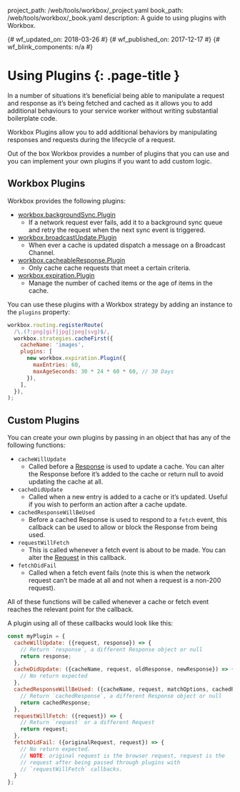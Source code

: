 project_path: /web/tools/workbox/_project.yaml
book_path: /web/tools/workbox/_book.yaml
description: A guide to using plugins with Workbox.

{# wf_updated_on: 2018-03-26 #}
{# wf_published_on: 2017-12-17 #}
{# wf_blink_components: n/a #}

# Using Plugins {: .page-title }

In a number of situations it’s beneficial being able to manipulate a request
and response as it’s being fetched and cached as it allows you to add
additional behaviours to your service worker without writing substantial
boilerplate code.

Workbox Plugins allow you to add additional behaviors by manipulating
responses and requests during the lifecycle of a request.

Out of the box Workbox provides a number of plugins that you can use and
you can implement your own plugins if you want to add custom logic.

## Workbox Plugins

Workbox provides the following plugins:

* [workbox.backgroundSync.Plugin](../reference-docs/latest/workbox.backgroundSync.Plugin)
    * If a network request ever fails, add it to a background sync queue
    and retry the request when the next sync event is triggered.
* [workbox.broadcastUpdate.Plugin](../reference-docs/latest/workbox.broadcastUpdate.Plugin)
    * When ever a cache is updated dispatch a message on a Broadcast Channel.
* [workbox.cacheableResponse.Plugin](../reference-docs/latest/workbox.cacheableResponse.Plugin)
    * Only cache cache requests that meet a certain criteria.
* [workbox.expiration.Plugin](../reference-docs/latest/workbox.expiration.Plugin)
    * Manage the number of cached items or the age of items in the cache.

You can use these plugins with a Workbox strategy by adding an instance to
the `plugins` property:

```javascript
workbox.routing.registerRoute(
  /\.(?:png|gif|jpg|jpeg|svg)$/,
  workbox.strategies.cacheFirst({
    cacheName: 'images',
    plugins: [
      new workbox.expiration.Plugin({
        maxEntries: 60,
        maxAgeSeconds: 30 * 24 * 60 * 60, // 30 Days
      }),
    ],
  }),
);
```

## Custom Plugins

You can create your own plugins by passing in an object that has any of the
following functions:

* `cacheWillUpdate`
    * Called before a
    [Response](https://developer.mozilla.org/en-US/docs/Web/API/Response) is
    used to update a cache. You can alter the Response before it’s added to the
    cache or return null to avoid updating the cache at all.
* `cacheDidUpdate`
    * Called when a new entry is added to a cache or it’s updated. Useful
    if you wish to perform an action after a cache update.
* `cachedResponseWillBeUsed`
    * Before a cached Response is used to respond to a `fetch` event, this
    callback can be used to allow or block the Response from being used.
* `requestWillFetch`
    * This is called whenever a fetch event is about to be made. You can alter
    the [Request](https://developer.mozilla.org/en-US/docs/Web/API/Request)
    in this callback.
* `fetchDidFail`
    * Called when a fetch event fails (note this is when the network request
    can’t be made at all and not when a request is a non-200 request).

All of these functions will be called whenever a cache or fetch event
reaches the relevant point for the callback.

A plugin using all of these callbacks would look like this:

```javascript
const myPlugin = {
  cacheWillUpdate: ({request, response}) => {
    // Return `response`, a different Response object or null
    return response;
  },
  cacheDidUpdate: ({cacheName, request, oldResponse, newResponse}) => {
    // No return expected
  },
  cachedResponseWillBeUsed: ({cacheName, request, matchOptions, cachedResponse}) => {
    // Return `cachedResponse`, a different Response object or null
    return cachedResponse;
  },
  requestWillFetch: ({request}) => {
    // Return `request` or a different Request
    return request;
  },
  fetchDidFail: ({originalRequest, request}) => {
    // No return expected.
    // NOTE: original request is the browser request, request is the
    // request after being passed through plugins with
    // `requestWillFetch` callbacks.
  }
};
```

